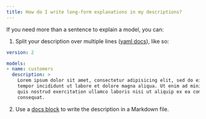 ```yaml
---
title: How do I write long-form explanations in my descriptions?
---
```

If you need more than a sentence to explain a model, you can:
1. Split your description over multiple lines ([yaml docs](https://yaml-multiline.info/)), like so:
```yml
version: 2

models:
- name: customers
  description: >
    Lorem ipsum dolor sit amet, consectetur adipisicing elit, sed do eiusmod
    tempor incididunt ut labore et dolore magna aliqua. Ut enim ad minim veniam,
    quis nostrud exercitation ullamco laboris nisi ut aliquip ex ea commodo
    consequat.
```

2. Use a [docs block](https://docs.getdbt.com/docs/documentation#section-docs-blocks) to write the description in a Markdown file.
